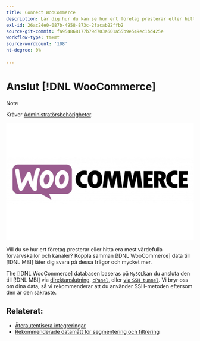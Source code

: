 ```yaml
---
title: Connect WooCommerce
description: Lär dig hur du kan se hur ert företag presterar eller hitta era mest värdefulla förvärvskällor och kanaler.
exl-id: 26ac24e0-087b-4958-873c-2facab22ffb2
source-git-commit: fa954868177b79d703a601a55b9e549ec1bd425e
workflow-type: tm+mt
source-wordcount: '108'
ht-degree: 0%

---
```


# Anslut [!DNL WooCommerce]

>[!NOTE]
>
>Kräver [Administratörsbehörigheter](../../../administrator/user-management/user-management.md).

![](../../../assets/WooCommerce-Logo.jpg)

Vill du se hur ert företag presterar eller hitta era mest värdefulla förvärvskällor och kanaler? Koppla samman [!DNL WooCommerce] data till [!DNL MBI] låter dig svara på dessa frågor och mycket mer.

The [!DNL WooCommerce] databasen baseras på `MySQL`kan du ansluta den till [!DNL MBI] via [direktanslutning](../integrations/mysql-via-a-direct-connection.md), [`cPanel`](../integrations/mysql-via-cpanel.md), eller [via `SSH tunnel`](../integrations/mysql-via-ssh-tunnel.md). Vi bryr oss om dina data, så vi rekommenderar att du använder SSH-metoden eftersom den är den säkraste.

## Relaterat:

* [Återautentisera integreringar](https://experienceleague.adobe.com/docs/commerce-knowledge-base/kb/how-to/mbi-reauthenticating-integrations.html?lang=en)
* [Rekommenderade datamått för segmentering och filtrering](../../../best-practices/segment-filter.md)
